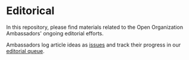 # Editorical

In this repository, please find materials related to the Open Organization Ambassadors' ongoing editorial efforts.

Ambassadors log article ideas as [issues](https://github.com/open-organization-ambassadors/editorial/issues) and track their progress in our [editorial queue](https://github.com/open-organization-ambassadors/editorial/projects/1).
